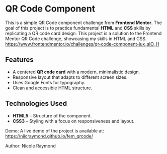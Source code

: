 # QR Code Component

This is a simple QR Code component challenge from **Frontend Mentor**. The goal of this project is to practice fundamental **HTML** and **CSS** skills by replicating a QR code card design.
This project is a solution to the Frontend Mentor QR Code challenge, showcasing my skills in HTML and CSS.
https://www.frontendmentor.io/challenges/qr-code-component-iux_sIO_H

## Features

- A centered **QR code card** with a modern, minimalistic design.
- Responsive layout that adapts to different screen sizes.
- Uses Google Fonts for typography.
- Clean and accessible HTML structure.

## Technologies Used

- **HTML5** – Structure of the component.
- **CSS3** – Styling with a focus on responsiveness and layout.

Demo:
A live demo of the project is available at: https://niicraymond.github.io/fem_qrcode/

Author:
Nicole Raymond
